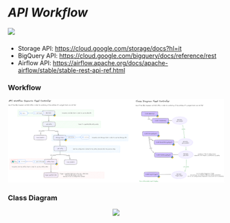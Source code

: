 # _API Workflow_



  </a>
  <a href="https://www.python.org/downloads/release/python-311">
    <img src="https://img.shields.io/badge/python-3.11-green.svg" lazyload />
  </a>

####

- Storage API: https://cloud.google.com/storage/docs?hl=it
- BigQuery API: https://cloud.google.com/bigquery/docs/reference/rest
- Airflow API: https://airflow.apache.org/docs/apache-airflow/stable/stable-rest-api-ref.html

###

### Workflow

<p align="center">
  <img src="doc\img\FEED_CONTROLLER_API_WORKFLOW_SCENARIO.png" />
</p>


### Class Diagram

<p align="center">
  <img src="doc\img\FEED_CONTROLLER_API_CLASS_DIAGRAM.png" />
</p>
<br>
